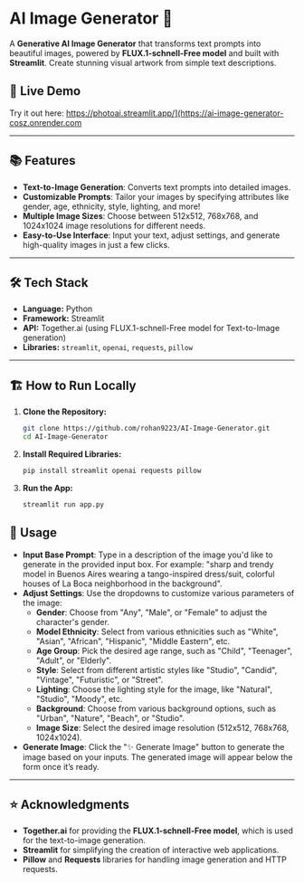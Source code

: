 # AI Image Generator 🎨

A **Generative AI Image Generator** that transforms text prompts into beautiful images, powered by **FLUX.1-schnell-Free model** and built with **Streamlit**. Create stunning visual artwork from simple text descriptions.

## 🚀 Live Demo
Try it out here: https://photoai.streamlit.app/](https://ai-image-generator-cosz.onrender.com

---

## 📚 Features
- **Text-to-Image Generation**: Converts text prompts into detailed images.
- **Customizable Prompts**: Tailor your images by specifying attributes like gender, age, ethnicity, style, lighting, and more!
- **Multiple Image Sizes**: Choose between 512x512, 768x768, and 1024x1024 image resolutions for different needs.
- **Easy-to-Use Interface**: Input your text, adjust settings, and generate high-quality images in just a few clicks.

---

## 🛠️ Tech Stack
- **Language:** Python  
- **Framework:** Streamlit  
- **API:** Together.ai (using FLUX.1-schnell-Free model for Text-to-Image generation)  
- **Libraries:** `streamlit`, `openai`, `requests`, `pillow`

---

## 🏗️ How to Run Locally

1. **Clone the Repository:**
   ```bash
   git clone https://github.com/rohan9223/AI-Image-Generator.git
   cd AI-Image-Generator
2. **Install Required Libraries:**
   ```bash
   pip install streamlit openai requests pillow
3. **Run the App:**
   ```bash
   streamlit run app.py
## 🎨 Usage
- **Input Base Prompt**: Type in a description of the image you'd like to generate in the provided input box. For example: "sharp and trendy model in Buenos Aires wearing a tango-inspired dress/suit, colorful houses of La Boca neighborhood in the background".
- **Adjust Settings**: Use the dropdowns to customize various parameters of the image:
  - **Gender**: Choose from "Any", "Male", or "Female" to adjust the character's gender.
  - **Model Ethnicity**: Select from various ethnicities such as "White", "Asian", "African", "Hispanic", "Middle Eastern", etc.
  - **Age Group**: Pick the desired age range, such as "Child", "Teenager", "Adult", or "Elderly".
  - **Style**: Select from different artistic styles like "Studio", "Candid", "Vintage", "Futuristic", or "Street".
  - **Lighting**: Choose the lighting style for the image, like "Natural", "Studio", "Moody", etc.
  - **Background**: Choose from various background options, such as "Urban", "Nature", "Beach", or "Studio".
  - **Image Size**: Select the desired image resolution (512x512, 768x768, 1024x1024).
- **Generate Image**: Click the "✨ Generate Image" button to generate the image based on your inputs. The generated image will appear below the form once it’s ready.

---

## ⭐ Acknowledgments
- **Together.ai** for providing the **FLUX.1-schnell-Free model**, which is used for the text-to-image generation.
- **Streamlit** for simplifying the creation of interactive web applications.
- **Pillow** and **Requests** libraries for handling image generation and HTTP requests.

